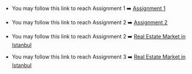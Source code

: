* You may follow this link to reach Assignment 1 ➡️ [Assignment 1](Assignment1.html)

* You may follow this link to reach Assignment 2 ➡️ [Assignment 2](Assignment2.html)

* You may follow this link to reach Assignment 2 ➡️ [Real Estate Market in Istanbul](Bonus_Question.html)

* You may follow this link to reach Assignment 3 ➡️ [Real Estate Market in Istanbul](diamonde.html)

